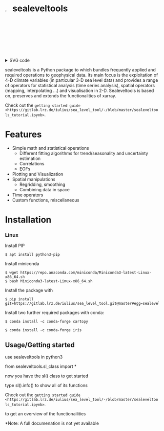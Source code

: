 # <img src="https://www.flaticon.com/svg/static/icons/svg/824/824695.svg" width="3.5%">  sealeveltools

<details> 
<summary>SVG code</summary>

```
@sample.svg
<?xml version="1.0" encoding="UTF-8"?>
<!DOCTYPE svg PUBLIC "-//W3C//DTD SVG 1.1//EN" "http://www.w3.org/Graphics/SVG/1.1/DTD/svg11.dtd">
<svg xmlns="http://www.w3.org/2000/svg" viewBox="0 0 1440 320"><path fill="#273036" fill-opacity="1" d="M0,224L24,202.7C48,181,96,139,144,144C192,149,240,203,288,186.7C336,171,384,85,432,74.7C480,64,528,128,576,170.7C624,213,672,235,720,256C768,277,816,299,864,277.3C912,256,960,192,1008,154.7C1056,117,1104,107,1152,106.7C1200,107,1248,117,1296,144C1344,171,1392,213,1416,234.7L1440,256L1440,320L1416,320C1392,320,1344,320,1296,320C1248,320,1200,320,1152,320C1104,320,1056,320,1008,320C960,320,912,320,864,320C816,320,768,320,720,320C672,320,624,320,576,320C528,320,480,320,432,320C384,320,336,320,288,320C240,320,192,320,144,320C96,320,48,320,24,320L0,320Z"></path></svg>
@sample.svg
```

</details>


sealeveltools is a Python package to which bundles frequently applied and required operations to geophysical data. Its main focus is the exploitation of 4-D climate variables (in particular 3-D sea level data) and provides a range of operators for statistical analysis (time series analysis), spatial operators (mapping, interpolating ...) and visualisation in 2-D. Sealeveltools is based on, preserves and extends the functionalities of xarray.

Check out the `getting started guide <https://gitlab.lrz.de/iulius/sea_level_tool/-/blob/master/sealeveltools_tutorial.ipynb>`.

Features
========

- Simple math and statistical operations 
    * Different fitting algorithms for trend/seasonality and uncertainty estimation
    * Correlations
    * EOFs
- Plotting and Visualization
- Spatial manipulations
    * Regridding, smoothing 
    * Combining data in space
- Time operators
- Custom functions, miscellaneous


Installation
============

### Linux

Install PIP

    $ apt install python3-pip

Install miniconda

    $ wget https://repo.anaconda.com/miniconda/Miniconda3-latest-Linux-x86_64.sh
    $ bash Miniconda3-latest-Linux-x86_64.sh

Install the package with

    $ pip install git+https://gitlab.lrz.de/iulius/sea_level_tool.git@master#egg=sealeveltools

Install two further required packages with conda:

    $ conda install -c conda-forge cartopy

    $ conda install -c conda-forge iris

## Usage/Getting started


use sealeveltools in python3

from sealeveltools.sl_class import *

now you have the sl() class to get started

type sl().info() to show all of its functions

Check out the `getting started guide <https://gitlab.lrz.de/iulius/sea_level_tool/-/blob/master/sealeveltools_tutorial.ipynb>`.

to get an overview of the functionailities

*Note: A full documenation is not yet available









